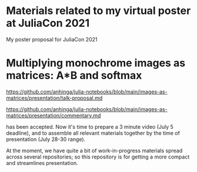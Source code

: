 # Materials related to my virtual poster at JuliaCon 2021

My poster proposal for JuliaCon 2021

# Multiplying monochrome images as matrices: A*B and softmax

https://github.com/anhinga/julia-notebooks/blob/main/images-as-matrices/presentation/talk-proposal.md

https://github.com/anhinga/julia-notebooks/blob/main/images-as-matrices/presentation/commentary.md

has been accepted. Now it's time to prepare a 3 minute video (July 5 deadline), and
to assemble all relevant materials together by the time of presentation (July 28-30 range).

At the moment, we have quite a bit of work-in-progress materials spread across several repositories;
so this repository is for getting a more compact and streamlines presentation.
